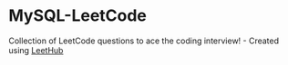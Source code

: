 # MySQL-LeetCode
Collection of LeetCode questions to ace the coding interview! - Created using [LeetHub](https://github.com/QasimWani/LeetHub)
